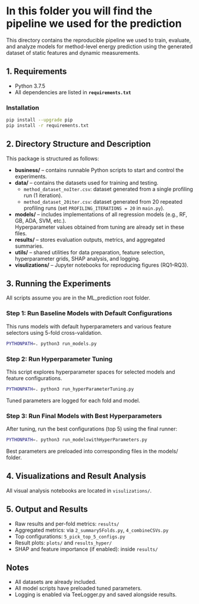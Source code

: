 # In this folder you will find the pipeline we used for the prediction

This directory contains the reproducible pipeline we used to train, evaluate, and analyze models for method-level energy prediction using the generated dataset of static features and dynamic measurements.


## 1. Requirements

- Python 3.7.5
- All dependencies are listed in **`requirements.txt`**

### Installation

```bash
pip install --upgrade pip
pip install -r requirements.txt
```

## 2. Directory Structure and Description

This package is structured as follows:

- **business/** – contains runnable Python scripts to start and control the experiments.  
- **data/** – contains the datasets used for training and testing.  
  - `method_dataset_noIter.csv`: dataset generated from a single profiling run (1 iteration).  
  - `method_dataset_20iter.csv`: dataset generated from 20 repeated profiling runs (set `PROFILING_ITERATIONS = 20` in `main.py`).  
- **models/** – includes implementations of all regression models (e.g., RF, GB, ADA, SVM, etc.).  
  Hyperparameter values obtained from tuning are already set in these files.  
- **results/** – stores evaluation outputs, metrics, and aggregated summaries.  
- **utils/** – shared utilities for data preparation, feature selection, hyperparameter grids, SHAP analysis, and logging.  
- **visulizations/** – Jupyter notebooks for reproducing figures (RQ1–RQ3).


## 3. Running the Experiments
All scripts assume you are in the ML_prediction root folder.

### Step 1: Run Baseline Models with Default Configurations
This runs models with default hyperparameters and various feature selectors using 5-fold cross-validation.

```bash
PYTHONPATH=. python3 run_models.py
```

### Step 2: Run Hyperparameter Tuning
This script explores hyperparameter spaces for selected models and feature configurations.

```bash
PYTHONPATH=. python3 run_hyperParameterTuning.py
```

Tuned parameters are logged for each fold and model.

### Step 3: Run Final Models with Best Hyperparameters
After tuning, run the best configurations (top 5) using the final runner:

```bash
PYTHONPATH=. python3 run_modelswithHyperParameters.py
```

Best parameters are preloaded into corresponding files in the models/ folder.

## 4. Visualizations and Result Analysis
All visual analysis notebooks are located in ```visulizations/```.

## 5. Output and Results

- Raw results and per-fold metrics: ```results/```
- Aggregated metrics: via ```2_summary5Folds.py```, ```4_combineCSVs.py```
- Top configurations: ```5_pick_top_5_configs.py```
- Result plots: ```plots/``` and ```results_hyper/```
- SHAP and feature importance (if enabled): inside ```results/```

## Notes
- All datasets are already included.
- All model scripts have preloaded tuned parameters.
- Logging is enabled via TeeLogger.py and saved alongside results.